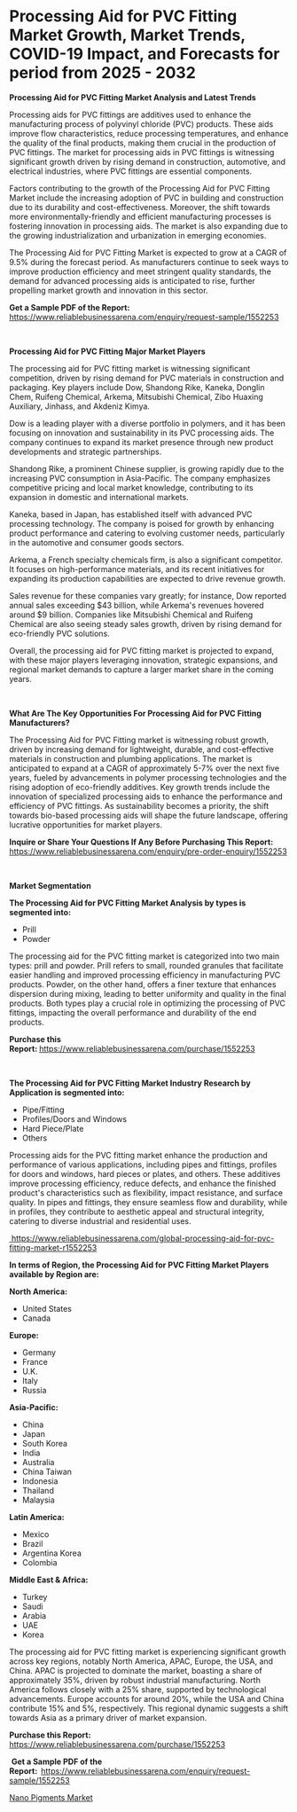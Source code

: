 <p><h1>Processing Aid for PVC Fitting Market Growth, Market Trends, COVID-19 Impact, and Forecasts for period from 2025 - 2032</h1></p><p><strong>Processing Aid for PVC Fitting Market Analysis and Latest Trends</strong></p>
<p><p>Processing aids for PVC fittings are additives used to enhance the manufacturing process of polyvinyl chloride (PVC) products. These aids improve flow characteristics, reduce processing temperatures, and enhance the quality of the final products, making them crucial in the production of PVC fittings. The market for processing aids in PVC fittings is witnessing significant growth driven by rising demand in construction, automotive, and electrical industries, where PVC fittings are essential components.</p><p>Factors contributing to the growth of the Processing Aid for PVC Fitting Market include the increasing adoption of PVC in building and construction due to its durability and cost-effectiveness. Moreover, the shift towards more environmentally-friendly and efficient manufacturing processes is fostering innovation in processing aids. The market is also expanding due to the growing industrialization and urbanization in emerging economies.</p><p>The Processing Aid for PVC Fitting Market is expected to grow at a CAGR of 9.5% during the forecast period. As manufacturers continue to seek ways to improve production efficiency and meet stringent quality standards, the demand for advanced processing aids is anticipated to rise, further propelling market growth and innovation in this sector.</p></p>
<p><strong>Get a Sample PDF of the Report:&nbsp;</strong> <a href="https://www.reliablebusinessarena.com/enquiry/request-sample/1552253?utm_campaign=2111&utm_medium=2&utm_source=Github&utm_content=ia&utm_term=01022025&utm_id=processing-aid-for-pvc-fitting">https://www.reliablebusinessarena.com/enquiry/request-sample/1552253</a></p>
<p>&nbsp;</p>
<p><strong>Processing Aid for PVC Fitting Major Market Players</strong></p>
<p><p>The processing aid for PVC fitting market is witnessing significant competition, driven by rising demand for PVC materials in construction and packaging. Key players include Dow, Shandong Rike, Kaneka, Donglin Chem, Ruifeng Chemical, Arkema, Mitsubishi Chemical, Zibo Huaxing Auxiliary, Jinhass, and Akdeniz Kimya.</p><p>Dow is a leading player with a diverse portfolio in polymers, and it has been focusing on innovation and sustainability in its PVC processing aids. The company continues to expand its market presence through new product developments and strategic partnerships.</p><p>Shandong Rike, a prominent Chinese supplier, is growing rapidly due to the increasing PVC consumption in Asia-Pacific. The company emphasizes competitive pricing and local market knowledge, contributing to its expansion in domestic and international markets.</p><p>Kaneka, based in Japan, has established itself with advanced PVC processing technology. The company is poised for growth by enhancing product performance and catering to evolving customer needs, particularly in the automotive and consumer goods sectors.</p><p>Arkema, a French specialty chemicals firm, is also a significant competitor. It focuses on high-performance materials, and its recent initiatives for expanding its production capabilities are expected to drive revenue growth.</p><p>Sales revenue for these companies vary greatly; for instance, Dow reported annual sales exceeding $43 billion, while Arkema's revenues hovered around $9 billion. Companies like Mitsubishi Chemical and Ruifeng Chemical are also seeing steady sales growth, driven by rising demand for eco-friendly PVC solutions.</p><p>Overall, the processing aid for PVC fitting market is projected to expand, with these major players leveraging innovation, strategic expansions, and regional market demands to capture a larger market share in the coming years.</p></p>
<p>&nbsp;</p>
<p><strong>What Are The Key Opportunities For Processing Aid for PVC Fitting Manufacturers?</strong></p>
<p><p>The Processing Aid for PVC Fitting market is witnessing robust growth, driven by increasing demand for lightweight, durable, and cost-effective materials in construction and plumbing applications. The market is anticipated to expand at a CAGR of approximately 5-7% over the next five years, fueled by advancements in polymer processing technologies and the rising adoption of eco-friendly additives. Key growth trends include the innovation of specialized processing aids to enhance the performance and efficiency of PVC fittings. As sustainability becomes a priority, the shift towards bio-based processing aids will shape the future landscape, offering lucrative opportunities for market players.</p></p>
<p><strong>Inquire or Share Your Questions If Any Before Purchasing This Report:</strong> <a href="https://www.reliablebusinessarena.com/enquiry/pre-order-enquiry/1552253?utm_campaign=2111&utm_medium=2&utm_source=Github&utm_content=ia&utm_term=01022025&utm_id=processing-aid-for-pvc-fitting">https://www.reliablebusinessarena.com/enquiry/pre-order-enquiry/1552253</a></p>
<p>&nbsp;</p>
<p><strong>Market Segmentation</strong></p>
<p><strong>The Processing Aid for PVC Fitting Market Analysis by types is segmented into:</strong></p>
<p><ul><li>Prill</li><li>Powder</li></ul></p>
<p><p>The processing aid for the PVC fitting market is categorized into two main types: prill and powder. Prill refers to small, rounded granules that facilitate easier handling and improved processing efficiency in manufacturing PVC products. Powder, on the other hand, offers a finer texture that enhances dispersion during mixing, leading to better uniformity and quality in the final products. Both types play a crucial role in optimizing the processing of PVC fittings, impacting the overall performance and durability of the end products.</p></p>
<p><strong>Purchase this Report:&nbsp;</strong><a href="https://www.reliablebusinessarena.com/purchase/1552253?utm_campaign=2111&utm_medium=2&utm_source=Github&utm_content=ia&utm_term=01022025&utm_id=processing-aid-for-pvc-fitting">https://www.reliablebusinessarena.com/purchase/1552253</a></p>
<p>&nbsp;</p>
<p><strong>The Processing Aid for PVC Fitting Market Industry Research by Application is segmented into:</strong></p>
<p><ul><li>Pipe/Fitting</li><li>Profiles/Doors and Windows</li><li>Hard Piece/Plate</li><li>Others</li></ul></p>
<p><p>Processing aids for the PVC fitting market enhance the production and performance of various applications, including pipes and fittings, profiles for doors and windows, hard pieces or plates, and others. These additives improve processing efficiency, reduce defects, and enhance the finished product's characteristics such as flexibility, impact resistance, and surface quality. In pipes and fittings, they ensure seamless flow and durability, while in profiles, they contribute to aesthetic appeal and structural integrity, catering to diverse industrial and residential uses.</p></p>
<p><a href="https://www.reliablebusinessarena.com/global-processing-aid-for-pvc-fitting-market-r1552253?utm_campaign=2111&utm_medium=2&utm_source=Github&utm_content=ia&utm_term=01022025&utm_id=processing-aid-for-pvc-fitting">&nbsp;https://www.reliablebusinessarena.com/global-processing-aid-for-pvc-fitting-market-r1552253</a></p>
<p><strong>In terms of Region, the Processing Aid for PVC Fitting Market Players available by Region are:</strong></p>
<p>
    <p> <strong> North America: </strong>
        <ul>
            <li>United States</li>
            <li>Canada</li>
        </ul>
        </p> 
    <p> <strong> Europe: </strong>
        <ul>
            <li>Germany</li>
            <li>France</li>
            <li>U.K.</li>
            <li>Italy</li>
            <li>Russia</li>
        </ul>
        </p> 
    <p> <strong> Asia-Pacific: </strong>
        <ul>
            <li>China</li>
            <li>Japan</li>
            <li>South Korea</li>
            <li>India</li>
            <li>Australia</li>
            <li>China Taiwan</li>
            <li>Indonesia</li>
            <li>Thailand</li>
            <li>Malaysia</li>
        </ul>
        </p> 
    <p> <strong> Latin America: </strong>
        <ul>
            <li>Mexico</li>
            <li>Brazil</li>
            <li>Argentina Korea</li>
            <li>Colombia</li>
        </ul>
        </p> 
    <p> <strong> Middle East & Africa: </strong>
        <ul>
            <li>Turkey</li>
            <li>Saudi</li>
            <li>Arabia</li>
            <li>UAE</li>
            <li>Korea</li>
        </ul>
    </p>
    </p>
<p><p>The processing aid for PVC fitting market is experiencing significant growth across key regions, notably North America, APAC, Europe, the USA, and China. APAC is projected to dominate the market, boasting a share of approximately 35%, driven by robust industrial manufacturing. North America follows closely with a 25% share, supported by technological advancements. Europe accounts for around 20%, while the USA and China contribute 15% and 5%, respectively. This regional dynamic suggests a shift towards Asia as a primary driver of market expansion.</p></p>
<p><strong>Purchase this Report: </strong><a href="https://www.reliablebusinessarena.com/purchase/1552253?utm_campaign=2111&utm_medium=2&utm_source=Github&utm_content=ia&utm_term=01022025&utm_id=processing-aid-for-pvc-fitting">https://www.reliablebusinessarena.com/purchase/1552253</a></p>
<p>&nbsp;<strong>Get a Sample PDF of the Report:&nbsp;&nbsp;</strong><a href="https://www.reliablebusinessarena.com/enquiry/request-sample/1552253?utm_campaign=2111&utm_medium=2&utm_source=Github&utm_content=ia&utm_term=01022025&utm_id=processing-aid-for-pvc-fitting">https://www.reliablebusinessarena.com/enquiry/request-sample/1552253</a></p>
<p><strong></strong></p>
<p><p><a href="https://github.com/lindaopodray/Market-Research-Report-List-1/blob/main/nano-pigments-market.md?utm_campaign=2111&utm_medium=2&utm_source=Github&utm_content=ia&utm_term=01022025&utm_id=processing-aid-for-pvc-fitting">Nano Pigments Market</a></p></p>